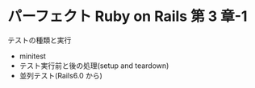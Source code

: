 # パーフェクト Ruby on Rails 第 3 章-1

テストの種類と実行

- minitest
- テスト実行前と後の処理(setup and teardown)
- 並列テスト(Rails6.0 から)
